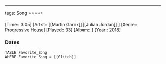 ---
tags: Song ⭐⭐⭐⭐⭐ 

[Time:: 3:05]
[Artist:: [[Martin Garrix]] [[Julian Jordan]] ]
[Genre:: Progressive House]
[Played:: 33]
[Album:: ]
[Year:: 2018]
### Dates
````dataview
TABLE Favorite_Song
WHERE Favorite_Song = [[Glitch]]
````